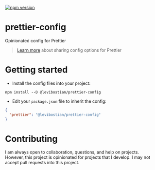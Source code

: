 [![npm version](https://img.shields.io/npm/v/@levibostian/prettier-config.svg?style=flat-square)](https://www.npmjs.org/package/@levibostian/prettier-config)

# prettier-config

Opinionated config for Prettier

> [Learn more](https://prettier.io/docs/en/configuration.html#sharing-configurations) about sharing config options for Prettier

# Getting started 

* Install the config files into your project:

```
npm install --D @levibostian/prettier-config
```

* Edit your `package.json` file to inherit the config: 

```json
{ 
  "prettier": "@levibostian/prettier-config"
}
```

# Contributing 

I am always open to collaboration, questions, and help on projects. However, this project is opinionated for projects that I develop. I may not accept pull requests into this project. 